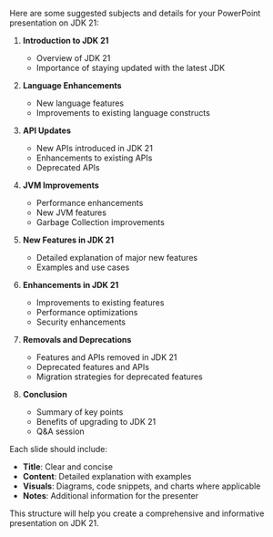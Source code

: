 Here are some suggested subjects and details for your PowerPoint presentation on JDK 21:

1. **Introduction to JDK 21**
   - Overview of JDK 21
   - Importance of staying updated with the latest JDK

2. **Language Enhancements**
   - New language features
   - Improvements to existing language constructs

3. **API Updates**
   - New APIs introduced in JDK 21
   - Enhancements to existing APIs
   - Deprecated APIs

4. **JVM Improvements**
   - Performance enhancements
   - New JVM features
   - Garbage Collection improvements

5. **New Features in JDK 21**
   - Detailed explanation of major new features
   - Examples and use cases

6. **Enhancements in JDK 21**
   - Improvements to existing features
   - Performance optimizations
   - Security enhancements

7. **Removals and Deprecations**
   - Features and APIs removed in JDK 21
   - Deprecated features and APIs
   - Migration strategies for deprecated features

8. **Conclusion**
   - Summary of key points
   - Benefits of upgrading to JDK 21
   - Q&A session

Each slide should include:
- **Title**: Clear and concise
- **Content**: Detailed explanation with examples
- **Visuals**: Diagrams, code snippets, and charts where applicable
- **Notes**: Additional information for the presenter

This structure will help you create a comprehensive and informative presentation on JDK 21.
